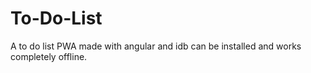 # To-Do-List
A to do list PWA made with angular and idb can be installed and works completely offline.
